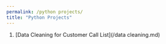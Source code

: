 ```yaml
---
permalink: /python projects/
title: "Python Projects"
---
```


1. [Data Cleaning for Customer Call List](/data cleaning.md)
